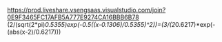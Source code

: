 https://prod.liveshare.vsengsaas.visualstudio.com/join?0E9F3465FC17AFB5A777E9274CA16BBB6B78
(2/(sqrt(2*pi)*0.5355)*exp(-0.5*((x-0.1306)/0.5355)^2))=(3/(2*0.6217)*exp(-(abs(x-2)/0.6217)))
